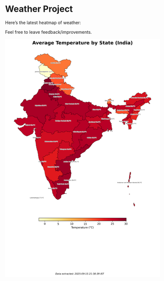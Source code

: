 # Weather Project

Here’s the latest heatmap of weather:

Feel free to leave feedback/improvements.

![India Heatmap](docs/assets/india_heatmap.png?v=C83829)
